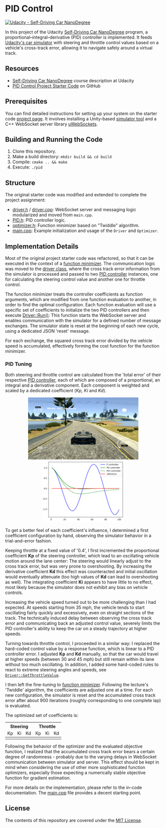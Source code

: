 # PID Control
[![Udacity - Self-Driving Car NanoDegree](https://s3.amazonaws.com/udacity-sdc/github/shield-carnd.svg)](http://www.udacity.com/drive)

In this project of the Udacity [Self-Driving Car NanoDegree](https://www.udacity.com/course/self-driving-car-engineer-nanodegree--nd013) program, a proportional–integral–derivative (PID) controller is implemented. It feeds [Udacity's car simulator]((https://github.com/udacity/self-driving-car-sim/releases/tag/T3_v1.2)) with steering and throttle control values based on a vehicle's cross-track error, allowing it to navigate safely around a virtual track.

## Resources
* [Self-Driving Car NanoDegree](https://www.udacity.com/course/self-driving-car-engineer-nanodegree--nd013) course description at Udacity
* [PID Control Project Starter Code](https://github.com/udacity/CarND-PID-Control-Project) on GitHub

## Prerequisites
You can find detailed instructions for setting up your system on the starter code [project page](https://github.com/udacity/CarND-PID-Control-Project). It involves installing a Unity-based [simulator tool](https://github.com/udacity/self-driving-car-sim/releases/tag/T3_v1.2) and a C++ WebSocket server library [uWebSockets](https://github.com/uWebSockets/uWebSockets).

## Building and Running the Code
1. Clone this repository.
2. Make a build directory: `mkdir build && cd build`
3. Compile: `cmake .. && make`
4. Execute: `./pid`

## Structure
The original starter code was modified and extended to complete the project assignment:
* [driver.h](src/driver.h) / [driver.cpp](src/driver.cpp): WebSocket server and messaging logic modularized and moved from `main.cpp`.
* [PID.h](src/PID.h): PID controller logic.
* [optimizer.h](src/optimizer.h): Function minimizer based on "Twiddle" algorithm.
* [main.cpp](src/main.cpp): Example initialization and usage of the `Driver` and `Optimizer`.

## Implementation Details

Most of the original project starter code was refactored, so that it can be executed in the context of a [function minimizer](src/optimizer.h). The communication logic was moved to the [driver class](src/driver.h), where the cross track error information from the simulator is processed and passed to two [PID controller](src/PID.h) instances, one for calculating the steering control value and another one for throttle control.

The function minimizer treats the controller coefficients as function arguments, which are modified from one function evaluation to another, in order to find the optimal configuration.
Each function evaluation will use a specific set of coefficients to initialize the two PID controllers and then execute [Driver::Run()](src/driver.cpp): This function starts the WebSocket server and enables communication with the simulator for a defined number of message exchanges. The simulator state is reset at the beginning of each new cycle, using a dedicated JSON 'reset' message.

For each exchange, the squared cross track error divided by the vehicle speed is accumulated, effectively forming the cost function for the function minimizer.

### PID Tuning

Both steering and throttle control are calculated from the 'total error' of their respective [PID controller](src/PID.h), each of which are composed of a proportional, an integral and a derivative component. Each component is weighted and scaled by a dedicated coefficient (*Kp, Ki* and *Kd*).

<p align="middle">
  <img src="readme/screenshot1.jpg" height="200" />
  <img src="readme/pid.png" height="200" alt="Courtesy of Udacity"/>
<p/>

To get a better feel of each coefficient's influence, I determined a first coefficient configuration by hand, observing the simulator behavior in a trial-and-error fashion.

Keeping throttle at a fixed value of '0.4', I first incremented the proportional coefficient **Kp** of the steering controller, which lead to an oscillating vehicle motion around the lane center: The steering would linearly adjust to the cross track error, but was very prone to overshooting. By increasing the derivative coefficient **Kd** this effect was counteracted and initial oscillation would eventually attenuate (too high values of **Kd** can lead to overshooting as well).
The integrating coefficient **Ki** appears to have little to no effect, most likely because the simulator does not exhibit any bias on vehicle controls.

Increasing the vehicle speed turned out to be more challenging than I had expected. At speeds starting from 35 mph, the vehicle tends to start oscillating fairly quickly and excessively, even on straight sections of the track. The technically induced delay between observing the cross track error and communicating back an adjusted control value, severely limits the PID controller's ability to keep the car on a steady trajectory at higher speeds. 

Turning towards throttle control, I proceeded in a similar way: I replaced the hard-coded control value by a response function, which is linear to a PID controller error. I adjusted **Kp** and **Kd** manually, so that the car would travel at higher speeds (between 30 and 45 mph) but still remain within its lane without too much oscillating. In addition, I added some hard-coded rules to react to extreme steering angles and speeds, see [`Driver::GetThrottleValue`](src/driver.cpp).

I then left the fine-tuning to [function minimizer](src/optimizer.h). Following the lecture's 'Twiddle' algorithm, the coefficients are adjusted one at a time. For each new configuration, the simulator is reset and the accumulated cross track error after about 900 iterations (roughly corresponding to one complete lap) is evaluated.

The optimized set of coefficients is:

<table>
    <thead>
        <tr>
            <th colspan="3">Steering</th>
            <th colspan="3">Throttle</th>
        </tr>
        <tr>
            <td>Kp</td>
            <td>Ki</td>
            <td>Kd</td>
            <td>Kp</td>
            <td>Ki</td>
            <td>Kd</td>
        </tr>
    </thead>
    <tbody>
        <tr>
            <td></td>
            <td></td>
            <td></td>
            <td></td>
            <td></td>
            <td></td>
        </tr>
    </tbody>
</table>

Following the behavior of the optimizer and the evaluated objective function, I realized that the accumulated cross track error bears a certain degree of randomness - probably due to the varying delays in WebSocket communication between simulator and server. This effect should be kept in mind when considering the use of other more sophisticated function optimizers, especially those expecting a numerically stable objective function for gradient estimation.

For more details on the implementation, please refer to the in-code documentation. The [main.cpp](src/main.cpp) file provides a decent starting point.

## License
The contents of this repository are covered under the [MIT License](LICENSE).


